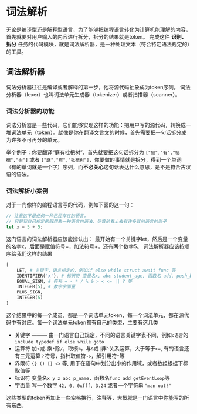 # 词法解析

无论是编译型还是解释型语言，为了能够把编程语言转化为计算机能理解的内容，首先就要对用户输入的内容进行拆分，拆分的结果就是token。
完成这件 **识别、拆分** 任务的代码模块，就是词法解析器，是一种处理文本（符合特定语法规定的）的工具。

## 词法解析器
词法分析器往往是编译或者解释的第一步，他将源代码抽象成为token序列。
词法分析器（lexer）也叫词法单元生成器（tokenizer）或者扫描器（scanner）。

### 词法分析器的功能
词法分析器是一些代码，它们能够实现这样的功能：把用户写的源代码，转换成一堆词法单元（token）。就像是你在翻译文言文的时候，首先需要把一句话拆分成为许多不可再分的单元。

举个例子：你要翻译“庭有枇杷树”，首先就要把这句话拆分为 `["庭","有","枇杷","树"]` 或者 `["庭","有","枇杷树"]`，你要做的事情就是拆分，得到一个单词（有的单词就是一个字）序列，而**不必关心**这句话表达什么意思，是不是符合古汉语的语法。

### 词法解析小案例
对于一门像样的编程语言写的代码，例如下面的这一句：
```js
// 注意这不是任何一种已经存在的语言，
// 只是我自己规定的假想象一种语言的语法，尽管他看上去有许多其他语言的影子
let x = 5 + 5;
```
这门语言的词法解析器应该能辨认出：
最开始有一个关键字let，然后是一个变量的名字x，后面是赋值符号=，加法符号+，还有两个数字5。
词法解析器应该按顺序给我们这样的结果

```python
[
    LET, # 关键字，语言规定的，例如if else while struct await func 等
    IDENTIFIER('x'), # 标识符 变量名x, abc student_age, 函数名 add, push_back
    EQUAL_SIGN, # 符号 + - * / % & > < <= || ? 等
    INTEGER(5), # 数字字面量 
    PLUS_SIGN, 
    INTEGER(5)
]
```

这个结果中的每一个成员，都是一个词法单元token，每一个词法单元，都在源代码中有对应。每一个词法单元token都有自己的类型，主要有这几类
- 关键字 ——— 由一门语言自己规定，不同的语言关键字表不同，例如`c语言`的`include typedef if else while goto` 
- 运算符 加`+`减`-`乘`*`除`/`，取模`%`，与`&`或`|`非`^`关系运算，大于等于`>=`, 有的语言还有三元运算`？`符号，指针取值符`->`，解引用符`*`等
- 界限符 `{} () [] <>` 等, 用于在语句中划分出小的作用域，或者数组根据下标取值等
- 标识符 变量名`x y z abc p_name`，函数名`func add getEventLoop`等
- 字面量 写一个数字 `42, 0, 0xfff, 3.24` 或者一个字符串 `"man out!"`

这些类型的token再加上一些空格换行，注释等，大概就是一门语言中你能写的所有东西。